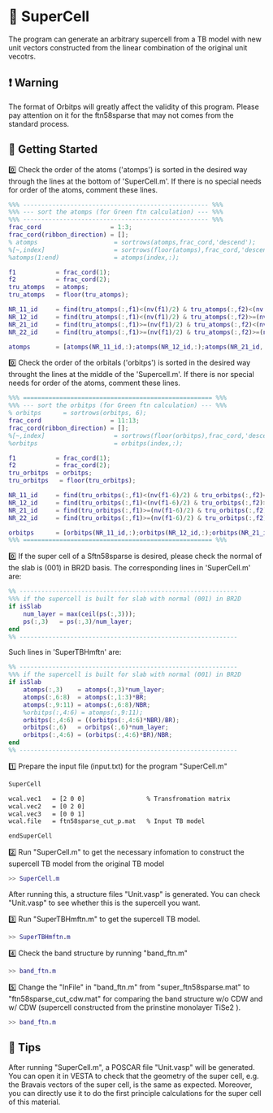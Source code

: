 # 🧭 SuperCell

The program can generate an arbitrary supercell from a TB model with new unit vectors constructed from the linear combination of the original unit vecotrs.

## ❗ Warning

The format of Orbitps will greatly affect the validity of this program. Please pay attention on it for the ftn58sparse that may not comes from the standard process.

## 🔰 Getting Started

0️⃣ Check the order of the atoms ('atomps') is sorted in the desired way through the lines at the bottom of 'SuperCell.m'. If there is no special needs for order of the atoms, comment these lines.

```Matlab
%%% --------------------------------------------------- %%%
%%% --- sort the atomps (for Green ftn calculation) --- %%%
%%% --------------------------------------------------- %%%
frac_cord                   = 1:3;
frac_cord(ribbon_direction) = [];
% atomps                     = sortrows(atomps,frac_cord,'descend');
%[~,index]                   = sortrows(floor(atomps),frac_cord,'descend');
%atomps(1:end)               = atomps(index,:);

f1           = frac_cord(1);
f2           = frac_cord(2);
tru_atomps   = atomps;
tru_atomps   = floor(tru_atomps);

NR_11_id     = find(tru_atomps(:,f1)<(nv(f1)/2) & tru_atomps(:,f2)<(nv(f2)/2) );
NR_12_id     = find(tru_atomps(:,f1)<(nv(f1)/2) & tru_atomps(:,f2)>=(nv(f2)/2)  );
NR_21_id     = find(tru_atomps(:,f1)>=(nv(f1)/2) & tru_atomps(:,f2)<(nv(f2)/2) );
NR_22_id     = find(tru_atomps(:,f1)>=(nv(f1)/2) & tru_atomps(:,f2)>=(nv(f2)/2) );

atomps       = [atomps(NR_11_id,:);atomps(NR_12_id,:);atomps(NR_21_id,:);atomps(NR_22_id,:)];
```

0️⃣ Check the order of the orbitals ('orbitps') is sorted in the desired way throught the lines at the middle of the 'Supercell.m'. If there is nor special needs for order of the atoms, comment these lines.

```Matlab
%%% ==================================================== %%%
%%% --- sort the orbitps (for Green ftn calculation) --- %%%
% orbitps      = sortrows(orbitps, 6);
frac_cord                   = 11:13;
frac_cord(ribbon_direction) = [];
%[~,index]                   = sortrows(floor(orbitps),frac_cord,'descend');
%orbitps                     = orbitps(index,:);

f1           = frac_cord(1);
f2           = frac_cord(2);
tru_orbitps  = orbitps;
tru_orbitps   = floor(tru_orbitps);

NR_11_id     = find(tru_orbitps(:,f1)<(nv(f1-6)/2) & tru_orbitps(:,f2)<(nv(f2-6)/2) );
NR_12_id     = find(tru_orbitps(:,f1)<(nv(f1-6)/2) & tru_orbitps(:,f2)>=(nv(f2-6)/2)  );
NR_21_id     = find(tru_orbitps(:,f1)>=(nv(f1-6)/2) & tru_orbitps(:,f2)<(nv(f2-6)/2) );
NR_22_id     = find(tru_orbitps(:,f1)>=(nv(f1-6)/2) & tru_orbitps(:,f2)>=(nv(f2-6)/2) );

orbitps      = [orbitps(NR_11_id,:);orbitps(NR_12_id,:);orbitps(NR_21_id,:);orbitps(NR_22_id,:)];
%%% ==================================================== %%%
```

0️⃣ If the super cell of a Sftn58sparse is desired, please check the normal of the slab is (001) in BR2D basis. The corresponding lines in 'SuperCell.m' are:

```Matlab
%% ------------------------------------------------------------
%%% if the supercell is built for slab with normal (001) in BR2D
if isSlab
    num_layer = max(ceil(ps(:,3)));
    ps(:,3)   = ps(:,3)/num_layer;
end
%% ------------------------------------------------------------
```

Such lines in 'SuperTBHmftn' are:

```Matlab
%% ------------------------------------------------------------
%%% if the supercell is built for slab with normal (001) in BR2D
if isSlab
    atomps(:,3)    = atomps(:,3)*num_layer;
    atomps(:,6:8)  = atomps(:,1:3)*BR;
    atomps(:,9:11) = atomps(:,6:8)/NBR;
    %orbitps(:,4:6) = atomps(:,9:11);
    orbitps(:,4:6) = ((orbitps(:,4:6)*NBR)/BR);
    orbitps(:,6)   = orbitps(:,6)*num_layer;
    orbitps(:,4:6) = (orbitps(:,4:6)*BR)/NBR;
end
%% ------------------------------------------------------------
```

1️⃣ Prepare the input file (input.txt) for the program "SuperCell.m"

```txt
SuperCell

wcal.vec1   = [2 0 0]                 % Transfromation matrix 
wcal.vec2   = [0 2 0]
wcal.vec3   = [0 0 1]
wcal.file   = ftn58sparse_cut_p.mat   % Input TB model 

endSuperCell
```

2️⃣ Run "SuperCell.m" to get the necessary infomation to construct the supercell TB model from the original TB model

```Matlab
>> SuperCell.m
```

After running this, a structure files "Unit.vasp" is generated. You can check "Unit.vasp" to see whether this is the supercell you want.

3️⃣ Run "SuperTBHmftn.m" to get the supercell TB model.

```Matlab
>> SuperTBHmftn.m
```

4️⃣ Check the band structure by running "band_ftn.m"

```Matlab
>> band_ftn.m
```

5️⃣ Change the "InFile" in "band_ftn.m" from "super_ftn58sparse.mat" to "ftn58sparse_cut_cdw.mat" for comparing the band structure w/o CDW and w/ CDW (supercell constructed from the prinstine monolayer TiSe2 ).

```Matlab
>> band_ftn.m
```

## 🔖 Tips

After running "SuperCell.m", a POSCAR file "Unit.vasp" will be generated. You can open it in VESTA to check that the geometry of the super cell, e.g. the Bravais vectors of the super cell, is the same as expected. Moreover, you can directly use it to do the first principle calculations for the super cell of this material.
